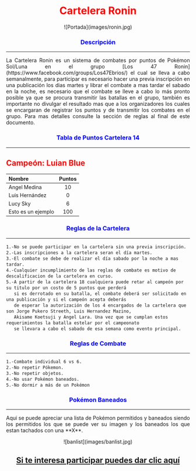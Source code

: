# <CENTER><FONT COLOR="RED">Cartelera Ronin</FONT></CENTER>
<CENTER>![Portada](images/ronin.jpg)</CENTER>

### <CENTER><FONT COLOR="BLUE">Descripción</FONT></CENTER>
-----------------------------
<P ALIGN="justify">
	La Cartelera Ronin es un sistema de combates por puntos de Pokémon Sol/Luna en el grupo [Los 47 Ronin](https://www.facebook.com/groups/Los47Ebrios/) 
	el cual se lleva a cabo semanalmente, para participar es necesario hacer una previa inscripción en una publicación los dias 
	martes y librar el combate a mas tardar el sabado en la noche, es necesario que el combate se lleve a cabo lo más pronto
	posible ya que se procura transmitir las batallas en el grupo, también es importante no divulgar el resultado mas que a los
	organizadores los cuales se encargaran de registrar los puntos y de transmitir los combates en el grupo. Para mas detalles
	consulte la sección de reglas al final de este documento.
</P>

### <CENTER><FONT COLOR="BLUE">Tabla de Puntos Cartelera 14</FONT></CENTER>
-----------------------------

## <FONT COLOR=RED>Campeón: Luian Blue</FONT>

|Nombre|Puntos|
|:-----|:----:|
|Angel Medina|10|
|Luis Hernández|0|
|Lucy Sky|6|
|Esto es un ejemplo|100|

### <CENTER><FONT COLOR="BLUE">Reglas de la Cartelera</FONT></CENTER>
-----------------------------

	1.-No se puede participar en la cartelera sin una previa inscripción.
	2.-Las inscripciones a la cartelera seran el día martes. 
	3.-El combate se debe de realizar el día sabado por la noche a mas tardar.
	4.-Cualquier incumplimiento de las reglas de combate es motivo de descalificacion de la cartelera en curso.
	5.-A partir de la cartelera 18 cualquiera puede retar al campeón por su titulo por un costo de 5 puntos que perderá 
	   si es derrotado en su batalla, el combate deberá ser solicitado en una publicación y si el campeón acepta deberás
	   de esperar la autorización de los 4 encargados de la cartelera que son Jorge Pukero Streeth, Luis Hernandez Mazino, 
	   Akisame Koetsuji y Angel Lara. Una vez que se cumplan estos requerimientos la batalla estelar por el campeonato
	   se llevara a cabo el sabado de esa semana como evento principal.

### <CENTER><FONT COLOR="BLUE">Reglas de Combate</FONT></CENTER>
-----------------------------

	1.-Combate individual 6 vs 6.
	2.-No repetir Pókemon.	
	3.-No repetir objetos.
	4.-No usar Pokémon baneados.
	5.-No dormir a más de un Pokémon

### <CENTER><FONT COLOR="BLUE">Pokémon Baneados</FONT></CENTER>
-----------------------------
<P ALIGN="justify">
	Aqui se puede apreciar una lista de Pokémon permitidos y baneados siendo los permitidos los que se puede ver su imagen
	y los baneados los que estan tachados con una **X**.
</P>
<CENTER>![banlist](images/banlist.jpg)</CENTER>

## <CENTER>[Si te interesa participar puedes dar clic aquí](https://www.facebook.com/groups/Los47Ebrios/)</CENTER>
